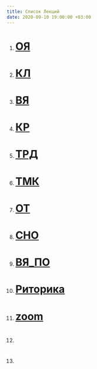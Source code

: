 ```yaml
---
title: Список Лекций
date: 2020-09-10 19:00:00 +03:00
---
```



1. # [ОЯ](https://www.youtube.com/playlist?list=PLwwXC3tYSHCqFxxaLLelBNHr54Iywnvd4)

2. # [КЛ](https://www.youtube.com/playlist?list=PLwwXC3tYSHCqIzLz3aS0zXg_SoUr7v9Wo)

3. # [ВЯ](https://www.youtube.com/playlist?list=PLwwXC3tYSHCrCpZUYfu6Hy_sIrm6vB8KK)

4. # [КР](https://www.youtube.com/playlist?list=PLwwXC3tYSHCr_RxaHdTdBNorEtLeGaXEW)

5. # [ТРД](https://www.youtube.com/playlist?list=PLwwXC3tYSHCr2sFQ0JjXenW-erlWPOoM5)

6. # [ТМК](https://www.youtube.com/playlist?list=PLwwXC3tYSHCrvWwuWVrE_-wRc20-O4Tg0)

7. # [ОТ](https://www.youtube.com/playlist?list=PLwwXC3tYSHCo-m2nHypCXmWIBOZq-lScU)
 
8. # [СНО](https://www.youtube.com/playlist?list=PLwwXC3tYSHCrZocuaidDbH_5e5myo108Z)
 
9. # [ВЯ_ПО](https://www.youtube.com/playlist?list=PLwwXC3tYSHCpkV4lGjDLj7a06qG1sBHx8)
 
10. # [Риторика](https://www.youtube.com/playlist?list=PLwwXC3tYSHCraAr5N4CY7CKp1ocHdvh3H)
 
11. # [zoom](https://www.youtube.com/playlist?list=PLwwXC3tYSHCow74od5DfQ6PyLoUfsFKe_)
  
12. # []()
 
13. # []()

